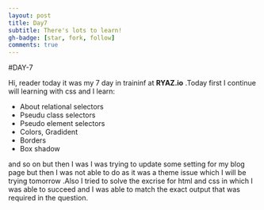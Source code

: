 ```yaml
---
layout: post
title: Day7
subtitle: There's lots to learn!
gh-badge: [star, fork, follow]
comments: true
---
```

#DAY-7

Hi, reader today it was my 7 day in traininf at **RYAZ.io** .Today first I continue will learning with css and I learn:
* About relational selectors 
* Pseudu class selectors
* Pseudo element selectors
* Colors, Gradident 
* Borders
* Box shadow 

 and so on but then I was I was trying to update some setting for my blog page but then I was not able to do as it was a theme issue which I will be trying tomorrow .Also I tried to solve the excrise for html and css in which I was able to succeed and I was able to match the exact output that was required in the question.